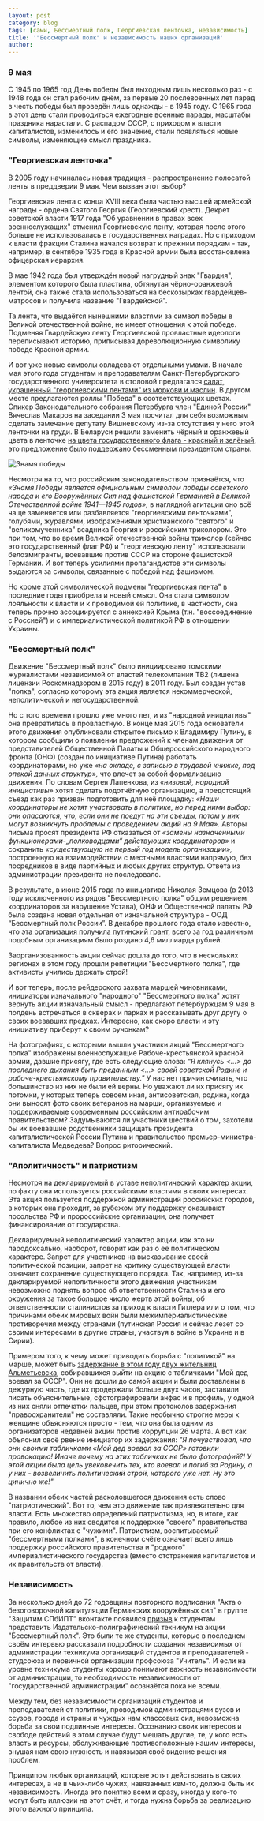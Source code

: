 ```yaml
---
layout: post
category: blog
tags: [сами, Бессмертный полк, Георгиевская ленточка, независимость]
title: '"Бессмертный полк" и независимость наших организаций'
author: 
---
```


### 9 мая
С 1945 по 1965 год День победы был выходным лишь несколько раз - с 1948 года он стал рабочим днём, за первые 20 послевоенных лет парад в честь победы был проведён лишь однажды - в 1945 году. С 1965 года в этот день стали проводиться ежегодные военные парады, масштабы праздника нарастали. С распадом СССР, с приходом к власти капиталистов, изменилось и его значение, стали появляться новые символы, изменяющие смысл праздника.

### "Георгиевская ленточка"
В 2005 году начиналась новая традиция - распространение полосатой ленты в преддверии 9 мая. Чем вызван этот выбор?

Георгиевская лента с конца XVIII века была частью высшей армейской награды - ордена Святого Георгия (Георгиевский крест). Декрет советской власти 1917 года "Об уравнении в правах всех военнослужащих" отменил Георгиевскую ленту, которая после этого больше не использовалась в государственных наградах. Но с приходом к власти фракции Сталина начался возврат к прежним порядкам - так, например, в сентябре 1935 года в Красной армии была восстановлена офицерская иерархия.

В мае 1942 года был утверждён новый нагрудный знак "Гвардия", элементом которого была пластина, обтянутая чёрно-оранжевой лентой, она также стала использоваться на бескозырках гвардейцев-матросов и получила название "Гвардейской".

Та лента, что выдаётся нынешними властями за символ победы в Великой отечественной войне, не имеет отношения к этой победе. Подменяя Гвардейскую ленту Георгиевской провластные идеологи переписывают историю, приписывая дореволюционную символику победе Красной армии.

И вот уже новые символы овладевают отдельными умами. В начале мая этого года студентам и преподавателям Санкт-Петербургского государственного университета в столовой предлагался [салат, украшенный "георгиевскими лентами" из моркови и маслин](https://govoritmoskva.ru/news/119374/). В другом месте предлагаются роллы "Победа" в соответствующих цветах. Спикер Законодательного собрания Петербурга член "Единой России" Вячеслав Макаров на заседании 3 мая посчитал для себя возможным сделать замечание депутату Вишневскому из-за отсутствия у него этой ленточки на груди. В Беларуси решили заменить чёрный и оранжевый цвета в ленточке [на цвета государственного флага - красный и зелёный](https://govoritmoskva.ru/news/37078/), это предложение было поддержано бессменным президентом страны.

![Знамя победы](/images/600px-Soviet_Znamya_Pobedy.svg.png)

Несмотря на то, что российским законодательством признаётся, что *«Знамя Победы является официальным символом победы советского народа и его Вооружённых Сил над фашистской Германией в Великой Отечественной войне 1941—1945 годов»,* в наглядной агитации оно всё чаще заменяется или разбавляется "георгиевскими ленточками", голубями, журавлями, изображениями христианского "святого" и "великомученника" всадника Георгия и российским триколором. Это при том, что во время Великой отечественной войны триколор (сейчас это государственный флаг РФ) и "георгиевскую ленту" использовали белоэмигранты, воевавшие против СССР на стороне фашистской Германии. И вот теперь усилиями пропагандистов эти символы выдаются за символы, связанные с победой над фашизмом.

Но кроме этой символической подмены "георгиевская лента" в последние годы приобрела и новый смысл. Она стала символом лояльности к власти и к проводимой ей политике, в частности, она теперь прочно ассоциируется с аннексией Крыма (т.н. "воссоединение с Россией") и с империалистической политикой РФ в отношении Украины.

### "Бессмертный полк"
Движение "Бессмертный полк" было инициировано томскими журналистами независимой от властей телекомпании ТВ2 (лишена лицензии Роскомнадзором в 2015 году) в 2011 году. Был создан устав "полка", согласно которому эта акция является некоммерческой, неполитической и негосударственной.

Но с того времени прошло уже много лет, и из "народной инициативы" она превратилась в провластную. В конце мая 2015 года основатели этого движения опубликовали открытое письмо к Владимиру Путину, в котором сообщили о появлении предложений к членам движения от представителей Общественной Палаты и Общероссийского народного фронта (ОНФ) (создан по инициативе Путина) работать координаторами, но уже *«на окладе, с записью в трудовой книжке, под опекой данных структур»,* что влечет за собой формализацию движения. По словам Сергея Лапенкова, из *«низовой, народной инициативы»* хотят сделать подотчётную организацию, а предстоящий съезд как раз призван подготовить для неё площадку: *«Наши координаторы не хотят участвовать в политике, но перед ними выбор: они опасаются, что, если они не поедут на эти съезды, потом у них могут возникнуть проблемы с проведением акций на 9 Мая».* Авторы письма просят президента РФ отказаться от *«замены назначенными функционерами-„полководцами“ действующих координаторов»* и сохранить *«существующую не первый год модель организации»,* построенную на взаимодействии с местными властями напрямую, без посредников в виде партийных и любых других структур. Ответа из администрации президента не последовало.

В результате, в июне 2015 года по инициативе Николая Земцова (в 2013 году исключенного из рядов "Бессмертного полка" общим решением координаторов за нарушение Устава), ОНФ и Общественной палаты РФ была создана новая отдельная от изначальной структура - ООД “Бессмертный полк России”. В декабре прошлого года стало известно, что [эта организация получила путинский грант](http://www.bbc.com/russian/features-38438763), всего за год различным подобным организациям было роздано 4,6 миллиарда рублей.

Заорганизованность акции сейчас дошла до того, что в нескольких регионах в этом году прошли репетиции "Бессмертного полка", где активисты учились держать строй!

И вот теперь, после рейдерского захвата маршей чиновниками, инициаторы изначального "народного" "Бессмертного полка" хотят вернуть акции изначальный смысл - предлагают петербуржцам 9 мая в полдень встречаться в скверах и парках и рассказывать друг другу о своих воевавших предках. Интересно, как скоро власти и эту инициативу приберут к своим ручонкам?

На фотографиях, с которыми вышли участники акций "Бессмертного полка" изображены военнослужащие Рабоче-крестьянской красной армии, давшие присягу, где есть следующие слова: *"Я клянусь <...> до последнего дыхания быть преданным <...> своей советской Родине и рабоче-крестьянскому правительству."* У нас нет причин считать, что большинство из них не были ей верны. Но уважают ли их присягу их потомки, у которых теперь совсем иная, антисоветская, родина, когда они выносят фото своих ветеранов на марши, организуемые и поддерживаемые современным российским антирабочим правительством? Задумываются ли участники шествий о том, захотели бы их воевавшие родственники защищать президента капиталистической России Путина и правительство премьер-министра-капиталиста Медведева? Вопрос риторический.

### "Аполитичность" и патриотизм
Несмотря на декларируемый в уставе неполитический характер акции, по факту она используется российскими властями в своих интересах. Эта акция пользуется поддержкой администраций российских городов, в которых она проходит, за рубежом эту поддержку оказывают посольства РФ и пророссийские организации, она получает финансирование от государства.

Декларируемый неполитический характер акции, как это ни пародоксально, наоборот, говорит как раз о её политическом характере. Запрет для участников на высказывание своей политической позиции, запрет на критику существующей власти означает сохранение существующего порядка. Так, например, из-за декларируемой неполитичности этого движения участникам невозможно поднять вопрос об ответственности Сталина и его окружения за такое большое число жертв этой войны, об ответственности сталинистов за приход к власти Гитлера или о том, что причинами обеих мировых войн были межимпериалистические противоречия между странами (путинская Россия и сейчас лезет со своими интересами в другие страны, участвуя в войне в Украине и в Сирии).

Примером того, к чему может приводить борьба с "политикой" на марше, может быть [задержание в этом году двух жительниц Альметьевска](http://www.evening-kazan.ru/articles/v-bessmertnyy-polk-v-tatarstane-policiya-ne-pustila-deda-voevavshego-za-sssr.html), собиравшихся выйти на акцию с табличками "Мой дед воевал за СССР". Они не дошли до самой акции и были доставлены в дежурную часть, где их продержали больше двух часов, заставили писать объяснительные, сфотографировали анфас и в профиль, у одной из них сняли отпечатки пальцев, при этом протоколов задержания "правоохранители" не составляли. Такие необычно строгие меры к женщине объясняются просто - тем, что она была одним из организаторов недавней акции против коррупции 26 марта. А вот как объяснил своё рвение инициатор их задержания: *"Я почувствовал, что они своими табличками «Мой дед воевал за СССР» готовили провокацию! Иначе почему на этих табличках не было фотографий?! У этой акции была цель увековечить тех, кто воевал и погиб за Родину, а у них - возвеличить политический строй, которого уже нет. Ну это цинично же!"*

В названии обеих частей расколовшегося движения есть слово "патриотический". Вот то, чем это движение так привлекательно для власти. Есть множество определений патриотизма, но, в итоге, как правило, любое из них сводится к поддержке "своего" правительства при его конфликтах с "чужими". Патриотизм, воспитываемый "бессмертными полками", в конечном счёте означает всего лишь поддержку российского правительства и "родного" империалистического государства (вместо отстранения капиталистов и их правительств от власти).

### Независимость
За несколько дней до 72 годовщины повторного подписания "Акта о безоговорочной капитуляции Германских вооружённых сил" в группе "Защитим СПбИПТ" вконтакте появился [призыв](https://vk.com/wall-119500100_981) к студентам представить Издательско-полиграфический техникум на акции "Бессмертный полк". Это были те же студенты, которые в последнем своём интервью рассказали подробности создания независимых от администрации техникума организаций студентов и преподавателей - студсоюза и первичной организации профсоюза "Учитель". И если на уровне техникума студенты хорошо понимают важность независимости от администрации, то необходимость независимости от "государственной администрации" осознаётся пока не всеми.

Между тем, без независимости организаций студентов и преподавателей от политики, проводимой администрацями вузов и ссузов, города и страны и чуждых нам классовых сил, невозможна борьба за свои подлинные интересы. Осознанию своих интересов и свободе действий в этом случае будут мешать другие, те, у кого есть власть и ресурсы, обслуживающие противоположные нашим интересы, внушая нам свою нужность и навязывая своё видение решения проблем.

Принципом любых организаций, которые хотят действовать в своих интересах, а не в чьих-либо чужих, навязанных кем-то, должна быть их независимость. Иногда это понятно всем и сразу, иногда у кого-то могут быть иллюзии на этот счёт, и тогда нужна борьба за реализацию этого важного принципа.